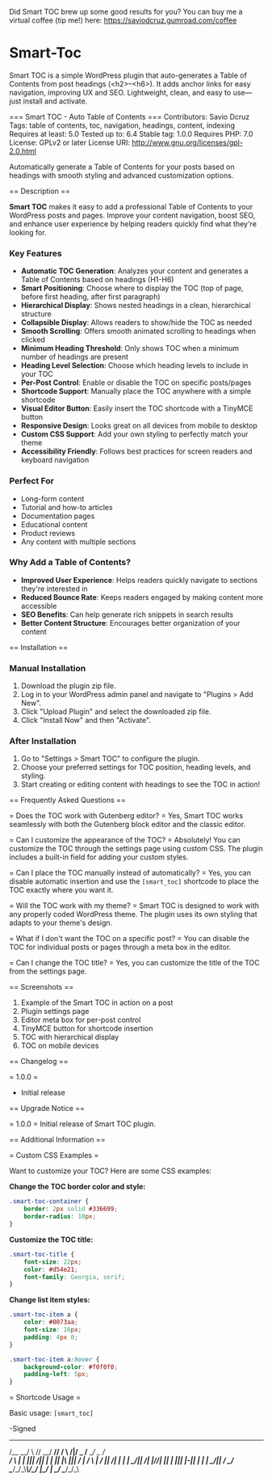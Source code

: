 Did Smart TOC brew up some good results for you? You can buy me a virtual coffee (tip me!) here: https://saviodcruz.gumroad.com/coffee

# Smart-Toc
Smart TOC is a simple WordPress plugin that auto-generates a Table of Contents from post headings (&lt;h2>–&lt;h6>). It adds anchor links for easy navigation, improving UX and SEO. Lightweight, clean, and easy to use—just install and activate.

=== Smart TOC - Auto Table of Contents ===
Contributors: Savio Dcruz
Tags: table of contents, toc, navigation, headings, content, indexing
Requires at least: 5.0
Tested up to: 6.4
Stable tag: 1.0.0
Requires PHP: 7.0
License: GPLv2 or later
License URI: http://www.gnu.org/licenses/gpl-2.0.html

Automatically generate a Table of Contents for your posts based on headings with smooth styling and advanced customization options.

== Description ==

**Smart TOC** makes it easy to add a professional Table of Contents to your WordPress posts and pages. Improve your content navigation, boost SEO, and enhance user experience by helping readers quickly find what they're looking for.

### Key Features

* **Automatic TOC Generation**: Analyzes your content and generates a Table of Contents based on headings (H1-H6)
* **Smart Positioning**: Choose where to display the TOC (top of page, before first heading, after first paragraph)
* **Hierarchical Display**: Shows nested headings in a clean, hierarchical structure
* **Collapsible Display**: Allows readers to show/hide the TOC as needed
* **Smooth Scrolling**: Offers smooth animated scrolling to headings when clicked
* **Minimum Heading Threshold**: Only shows TOC when a minimum number of headings are present
* **Heading Level Selection**: Choose which heading levels to include in your TOC
* **Per-Post Control**: Enable or disable the TOC on specific posts/pages
* **Shortcode Support**: Manually place the TOC anywhere with a simple shortcode
* **Visual Editor Button**: Easily insert the TOC shortcode with a TinyMCE button
* **Responsive Design**: Looks great on all devices from mobile to desktop
* **Custom CSS Support**: Add your own styling to perfectly match your theme
* **Accessibility Friendly**: Follows best practices for screen readers and keyboard navigation

### Perfect For
* Long-form content
* Tutorial and how-to articles
* Documentation pages
* Educational content
* Product reviews
* Any content with multiple sections

### Why Add a Table of Contents?
* **Improved User Experience**: Helps readers quickly navigate to sections they're interested in
* **Reduced Bounce Rate**: Keeps readers engaged by making content more accessible
* **SEO Benefits**: Can help generate rich snippets in search results
* **Better Content Structure**: Encourages better organization of your content

== Installation ==

### Manual Installation
1. Download the plugin zip file.
2. Log in to your WordPress admin panel and navigate to "Plugins > Add New".
3. Click "Upload Plugin" and select the downloaded zip file.
4. Click "Install Now" and then "Activate".

### After Installation
1. Go to "Settings > Smart TOC" to configure the plugin.
2. Choose your preferred settings for TOC position, heading levels, and styling.
3. Start creating or editing content with headings to see the TOC in action!

== Frequently Asked Questions ==

= Does the TOC work with Gutenberg editor? =
Yes, Smart TOC works seamlessly with both the Gutenberg block editor and the classic editor.

= Can I customize the appearance of the TOC? =
Absolutely! You can customize the TOC through the settings page using custom CSS. The plugin includes a built-in field for adding your custom styles.

= Can I place the TOC manually instead of automatically? =
Yes, you can disable automatic insertion and use the `[smart_toc]` shortcode to place the TOC exactly where you want it.

= Will the TOC work with my theme? =
Smart TOC is designed to work with any properly coded WordPress theme. The plugin uses its own styling that adapts to your theme's design.

= What if I don't want the TOC on a specific post? =
You can disable the TOC for individual posts or pages through a meta box in the editor.

= Can I change the TOC title? =
Yes, you can customize the title of the TOC from the settings page.

== Screenshots ==

1. Example of the Smart TOC in action on a post
2. Plugin settings page
3. Editor meta box for per-post control
4. TinyMCE button for shortcode insertion
5. TOC with hierarchical display
6. TOC on mobile devices

== Changelog ==

= 1.0.0 =
* Initial release

== Upgrade Notice ==

= 1.0.0 =
Initial release of Smart TOC plugin.

== Additional Information ==

= Custom CSS Examples =

Want to customize your TOC? Here are some CSS examples:

**Change the TOC border color and style:**
```css
.smart-toc-container {
    border: 2px solid #336699;
    border-radius: 10px;
}
```

**Customize the TOC title:**
```css
.smart-toc-title {
    font-size: 22px;
    color: #d54e21;
    font-family: Georgia, serif;
}
```

**Change list item styles:**
```css
.smart-toc-item a {
    color: #0073aa;
    font-size: 16px;
    padding: 4px 0;
}

.smart-toc-item a:hover {
    background-color: #f0f0f0;
    padding-left: 5px;
}
```

= Shortcode Usage =

Basic usage:
`[smart_toc]`


-Signed
_____  _     ____  _____ _  _      ____  _____  ____  ____
/__ __\/ \ /\/  __\/  __// \/ \  /|/  _ \/__ __\/  _ \/  __\
 / \  | | |||  \/|| |  _| || |\ ||| / \|  / \  | / \||  \/|
 | |  | \_/||    /| |_//| || | \||| |-||  | |  | \_/||    /
 \_/  \____/\_/\_\\____\\_/\_/  \|\_/ \|  \_/  \____/\_/\_\
